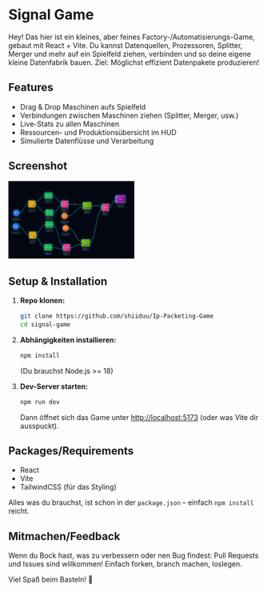 # Signal Game

Hey! Das hier ist ein kleines, aber feines Factory-/Automatisierungs-Game, gebaut mit React + Vite. Du kannst Datenquellen, Prozessoren, Splitter, Merger und mehr auf ein Spielfeld ziehen, verbinden und so deine eigene kleine Datenfabrik bauen. Ziel: Möglichst effizient Datenpakete produzieren!

## Features
- Drag & Drop Maschinen aufs Spielfeld
- Verbindungen zwischen Maschinen ziehen (Splitter, Merger, usw.)
- Live-Stats zu allen Maschinen
- Ressourcen- und Produktionsübersicht im HUD
- Simulierte Datenflüsse und Verarbeitung

## Screenshot


<img src="./Screenshot.png" alt="Screenshot" width="50%" />


## Setup & Installation

1. **Repo klonen:**
   ```bash
   git clone https://github.com/shiiduu/Ip-Packeting-Game
   cd signal-game
   ```
2. **Abhängigkeiten installieren:**
   ```bash
   npm install
   ```
   (Du brauchst Node.js >= 18)

3. **Dev-Server starten:**
   ```bash
   npm run dev
   ```
   Dann öffnet sich das Game unter [http://localhost:5173](http://localhost:5173) (oder was Vite dir ausspuckt).

## Packages/Requirements
- React
- Vite
- TailwindCSS (für das Styling)

Alles was du brauchst, ist schon in der `package.json` – einfach `npm install` reicht.

## Mitmachen/Feedback

Wenn du Bock hast, was zu verbessern oder nen Bug findest: Pull Requests und Issues sind willkommen! Einfach forken, branch machen, loslegen.

Viel Spaß beim Basteln! 🚀
